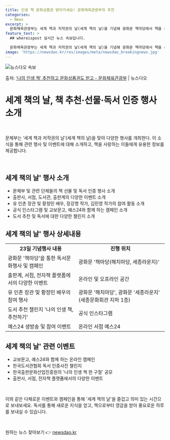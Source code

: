 ```yaml
---
title: 인생 책 문화상품권 받아가세요! 문화체육관광부의 추천
categories:
  - News
excerpt: >
  문화체육관광부는 세계 책과 저작권의 날(세계 책의 날)을 기념해 광화문 책마당에서 책을 선물하고 다양한 행사…
feature_text: >
  ## whereispost 실시간 뉴스 속보입니다.

  문화체육관광부는 세계 책과 저작권의 날(세계 책의 날)을 기념해 광화문 책마당에서 책을 선물하고 다양한 행사…
image: 'https://newsdao.kr/res/images/meta/newsdao_breakingnews.jpg'
---
```


![뉴스다오 속보](https://newsdao.kr/res/images/meta/newsdao_breakingnews.jpg)

<p>출처: <a href="https://newsdao.kr/3643" rel="dofollow">‘나의 인생 책’ 추천하고 문화상품권도 받고 - 문화체육관광부</a> | 뉴스다오</p>

<h1>세계 책의 날, 책 추천·선물·독서 인증 행사 소개</h1>
<p data-ke-size="size16">&nbsp;</p>
문체부는 ‘세계 책과 저작권의 날’(세계 책의 날)을 맞아 다양한 행사를 개최한다. 이 소식을 통해 관련 행사 및 이벤트에 대해 소개하고, 책을 사랑하는 이들에게 유용한 정보를 제공합니다. 
<p data-ke-size="size16">&nbsp;</p>

<h2 data-ke-size="size26">세계 책의 날' 행사 소개</h2>

<ul>
  <li>문체부 및 관련 단체들의 책 선물 및 독서 인증 행사 소개</li>
  <li>출판사, 서점, 도서관, 출판계의 다양한 이벤트 소개</li>
  <li>유 인촌 장관 및 황정민 배우, 장강명 작가, 김민영 작가의 참여 활동 소개</li>
  <li>공식 인스타그램 및 교보문고, 예스24와 함께 하는 캠페인 소개</li>
  <li>도서 추천 및 독서에 대한 다양한 챌린지 소개</li>
</ul>

<h2 data-ke-size="size26">세계 책의 날' 행사 상세내용</h2>

<table>
  <tr>
    <td style="text-align: center; height: 17px;"><b>23일 기념행사 내용</b></td>
    <td style="text-align: center; height: 17px;"><b>진행 위치</b></td>
  </tr>
  <tr>
    <td>광화문 '책마당'을 통한 독서문화행사 및 캠페인</td>
    <td>광화문 '책마당(해치마당, 세종라운지)'</td>
  </tr>
  <tr>
    <td>출판계, 서점, 전자책 플랫폼에서의 다양한 이벤트</td>
    <td>온라인 및 오프라인 공간</td>
  </tr>
  <tr>
    <td>유 인촌 장관 및 황정민 배우의 참여 행사</td>
    <td>광화문 '해치마당', 광화문 '세종라운지' (세종문화회관 지하 1층)</td>
  </tr>
  <tr>
    <td>도서 추천 챌린지 '나의 인생 책, 추천하기'</td>
    <td>공식 인스타그램</td>
  </tr>
  <tr>
    <td>예스24 생방송 및 참여 이벤트</td>
    <td>온라인 서점 예스24</td>
  </tr>
</table>

<h2 data-ke-size="size26">세계 책의 날' 관련 이벤트</h2>

<ul>
  <li>교보문고, 예스24와 함께 하는 온라인 캠페인</li>
  <li>한국도서관협회 독서 인증사진 챌린지</li>
  <li>한국출판문화산업진흥원의 '나의 인생 책 한 구절' 공모</li>
  <li>출판사, 서점, 전자책 플랫폼에서의 다양한 이벤트</li>
</ul>

<p data-ke-size="size16">&nbsp;</p>
이와 같은 다채로운 이벤트와 캠페인을 통해 '세계 책의 날'을 즐겁고 의미 있는 시간으로 보내보세요. 독서를 통해 새로운 지식을 얻고, 책으로부터 영감을 받아 풍요로운 하루를 보내실 수 있습니다.
<p data-ke-size="size16">&nbsp;</p> 

원하는 뉴스 찾아보기 👉 <a href="https://newsdao.kr" rel="dofollow">newsdao.kr</a>


